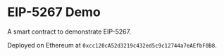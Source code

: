 # EIP-5267 Demo

A smart contract to demonstrate EIP-5267.

Deployed on Ethereum at `0xcc120cA52d3219c432ed5c9c12744a7eAEfbF0B8`.
